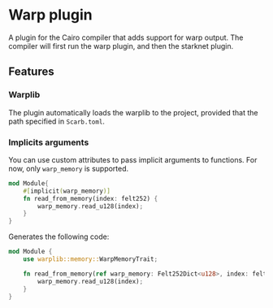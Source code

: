 # Warp plugin

A plugin for the Cairo compiler that adds support for warp output.
The compiler will first run the warp plugin, and then the starknet plugin.

## Features

### Warplib

The plugin automatically loads the warplib to the project, provided that the path specified in `Scarb.toml`.

### Implicits arguments

You can use custom attributes to pass implicit arguments to functions.
For now, only `warp_memory` is supported.

```rust
mod Module{
    #[implicit(warp_memory)]
    fn read_from_memory(index: felt252) {
        warp_memory.read_u128(index);
    }
}
```

Generates the following code:

```rust
mod Module {
    use warplib::memory::WarpMemoryTrait;

    fn read_from_memory(ref warp_memory: Felt252Dict<u128>, index: felt252) {
        warp_memory.read_u128(index);
    }
}
```
